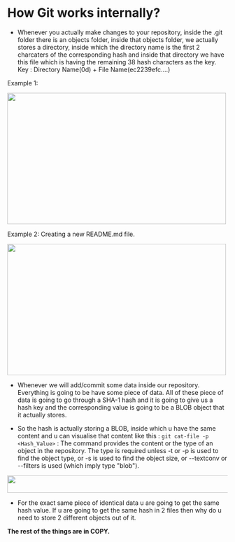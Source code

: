 # How Git works internally?

- Whenever you actually make changes to your repository, inside the .git folder there is an objects folder, inside that objects folder, we actually stores a directory, inside which the directory name is the first 2 charcaters of the corresponding hash and inside that directory we have this file which is having the remaining 38 hash characters as the key.
Key : Directory Name(0d) + File Name(ec2239efc....)

Example 1:

<img src="./Screenshots/Screenshot1.png"  width="500" height="300">

Example 2: Creating a new README.md file.

<img src="./Screenshots/Screenshot2.png"  width="500" height="300">


- Whenever we will add/commit some data inside our repository. Everything is going to be have some piece of data. All of these piece of data is going to go through a SHA-1 hash and it is going to give us a hash key and the corresponding value is going to be a BLOB object that it actually stores. 

- So the hash is actually storing a BLOB, inside which u have the same content and u can visualise that content like this :
`git cat-file -p <Hash_Value>` : The command provides the content or the type of an object in the repository. The type is required unless -t or -p is used to find the object type, or -s is used to find the object size, or --textconv or --filters is used (which imply type "blob").

<img src="./Screenshots/Screenshot3.PNG"  width="600" height="40">

- For the exact same piece of identical data u are going to get the same hash value. If u are going to get the same hash in 2 files then why do u need to store 2 different objects out of it.

**The rest of the things are in COPY.**
